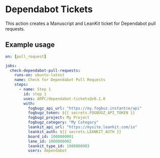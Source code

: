 # Dependabot Tickets

This action creates a Manuscript and LeanKit ticket for Dependabot pull requests.

## Example usage

```yaml
on: [pull_request]

jobs:
  check-dependabot-pull-requests:
    runs-on: ubuntu-latest
    name: Check for Dependabot Pull Requests
    steps:
      - name: Step 1
        id: step_1
        uses: ARPC/dependabot-tickets@v0.1.0
        with:
          fogbugz_api_url: "https://my.fogbuz.instantce/api"
          fogbugz_token: ${{ secrets.FOGBUGZ_API_TOKEN }}
          fogbugz_project: My Project
          fogbugz_category: "My Category"
          leankit_api_url: "https://mysite.leankit.com/io"
          leankit_auth: ${{ secrets.LEANKIT_AUTH }}
          board_id: 1000000001
          lane_id: 1000000002
          leankit_type_id: 1000000003
          users: dependabot
```
